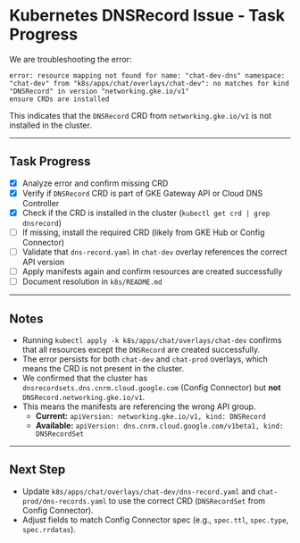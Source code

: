 # Kubernetes DNSRecord Issue - Task Progress

We are troubleshooting the error:

```
error: resource mapping not found for name: "chat-dev-dns" namespace: "chat-dev" from "k8s/apps/chat/overlays/chat-dev": no matches for kind "DNSRecord" in version "networking.gke.io/v1"
ensure CRDs are installed
```

This indicates that the `DNSRecord` CRD from `networking.gke.io/v1` is not installed in the cluster.

---

## Task Progress

- [x] Analyze error and confirm missing CRD
- [x] Verify if `DNSRecord` CRD is part of GKE Gateway API or Cloud DNS Controller
- [x] Check if the CRD is installed in the cluster (`kubectl get crd | grep dnsrecord`)
- [ ] If missing, install the required CRD (likely from GKE Hub or Config Connector)
- [ ] Validate that `dns-record.yaml` in `chat-dev` overlay references the correct API version
- [ ] Apply manifests again and confirm resources are created successfully
- [ ] Document resolution in `k8s/README.md`

---

## Notes

- Running `kubectl apply -k k8s/apps/chat/overlays/chat-dev` confirms that all resources except the `DNSRecord` are created successfully.
- The error persists for both `chat-dev` and `chat-prod` overlays, which means the CRD is not present in the cluster.
- We confirmed that the cluster has `dnsrecordsets.dns.cnrm.cloud.google.com` (Config Connector) but **not** `DNSRecord.networking.gke.io/v1`.
- This means the manifests are referencing the wrong API group.
  - **Current:** `apiVersion: networking.gke.io/v1, kind: DNSRecord`
  - **Available:** `apiVersion: dns.cnrm.cloud.google.com/v1beta1, kind: DNSRecordSet`

---

## Next Step

- Update `k8s/apps/chat/overlays/chat-dev/dns-record.yaml` and `chat-prod/dns-records.yaml` to use the correct CRD (`DNSRecordSet` from Config Connector).
- Adjust fields to match Config Connector spec (e.g., `spec.ttl`, `spec.type`, `spec.rrdatas`).
